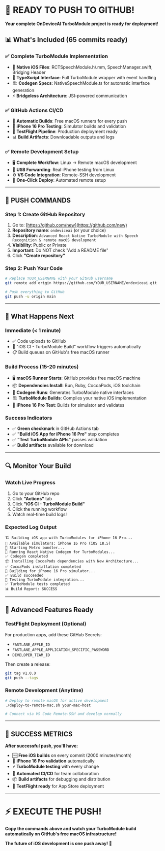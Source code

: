 # 🚀 READY TO PUSH TO GITHUB!

**Your complete OnDeviceAI TurboModule project is ready for deployment!**

## 📊 What's Included (65 commits ready)

### ✅ **Complete TurboModule Implementation**
- 🍎 **Native iOS Files**: RCTSpeechModule.h/.mm, SpeechManager.swift, Bridging Header
- 🎯 **TypeScript Interface**: Full TurboModule wrapper with event handling
- 🏗️ **Codegen Specs**: NativeSpeechModule.ts for automatic interface generation
- ⚡ **Bridgeless Architecture**: JSI-powered communication

### ✅ **GitHub Actions CI/CD**  
- 🔄 **Automatic Builds**: Free macOS runners for every push
- 📱 **iPhone 16 Pro Testing**: Simulator builds and validation
- 🚀 **TestFlight Pipeline**: Production deployment ready
- 📊 **Build Artifacts**: Downloadable outputs and logs

### ✅ **Remote Development Setup**
- 🖥️ **Complete Workflow**: Linux → Remote macOS development
- 📱 **USB Forwarding**: Real iPhone testing from Linux
- ⚙️ **VS Code Integration**: Remote-SSH development
- 🔧 **One-Click Deploy**: Automated remote setup

---

## 🎯 PUSH COMMANDS

### **Step 1: Create GitHub Repository**
1. Go to: [https://github.com/new](https://github.com/new)
2. **Repository name**: `ondeviceai` (or your choice)
3. **Description**: `Advanced React Native TurboModule with Speech Recognition & remote macOS development`
4. **Visibility**: Public or Private
5. **Important**: Do NOT check "Add a README file"
6. Click **"Create repository"**

### **Step 2: Push Your Code** 
```bash
# Replace YOUR_USERNAME with your GitHub username
git remote add origin https://github.com/YOUR_USERNAME/ondeviceai.git

# Push everything to GitHub
git push -u origin main
```

---

## 🎉 What Happens Next

### **Immediate (< 1 minute)**
- ✅ Code uploads to GitHub
- 🔄 "iOS CI - TurboModule Build" workflow triggers automatically
- 📋 Build queues on GitHub's free macOS runner

### **Build Process (15-20 minutes)**
- 🖥️ **macOS Runner Starts**: GitHub provides free macOS machine
- 📦 **Dependencies Install**: Bun, Ruby, CocoaPods, iOS toolchain
- 🔧 **Codegen Runs**: Generates TurboModule native interfaces
- 🏗️ **TurboModule Builds**: Compiles your native iOS implementation
- 📱 **iPhone 16 Pro Test**: Builds for simulator and validates

### **Success Indicators**
- ✅ **Green checkmark** in GitHub Actions tab
- ✅ **"Build iOS App for iPhone 16 Pro"** step completes
- ✅ **"Test TurboModule APIs"** passes validation
- ✅ **Build artifacts** available for download

---

## 🔍 Monitor Your Build

### **Watch Live Progress**
1. Go to your GitHub repo
2. Click **"Actions"** tab  
3. Click **"iOS CI - TurboModule Build"**
4. Click the running workflow
5. Watch real-time build logs!

### **Expected Log Output**
```
🏗️ Building iOS app with TurboModules for iPhone 16 Pro...
📱 Available simulators: iPhone 16 Pro (iOS 18.5)
🚀 Starting Metro bundler...
🔧 Running React Native Codegen for TurboModules...
✅ Codegen completed
📦 Installing CocoaPods dependencies with New Architecture...
✅ CocoaPods installation completed
📱 Building for iPhone 16 Pro simulator...
✅ Build succeeded
🧪 Testing TurboModule integration...
✅ TurboModule tests completed
📊 Build Report: SUCCESS
```

---

## 🚀 Advanced Features Ready

### **TestFlight Deployment** (Optional)
For production apps, add these GitHub Secrets:
- `FASTLANE_APPLE_ID`
- `FASTLANE_APPLE_APPLICATION_SPECIFIC_PASSWORD`  
- `DEVELOPER_TEAM_ID`

Then create a release:
```bash
git tag v1.0.0
git push --tags
```

### **Remote Development** (Anytime)
```bash
# Deploy to remote macOS for active development
./deploy-to-remote-mac.sh your-mac-host

# Connect via VS Code Remote-SSH and develop normally
```

---

## 🎊 SUCCESS METRICS

**After successful push, you'll have:**

- 🆓 **Free iOS builds** on every commit (2000 minutes/month)
- 📱 **iPhone 16 Pro validation** automatically
- ⚡ **TurboModule testing** with every change  
- 🔄 **Automated CI/CD** for team collaboration
- 📦 **Build artifacts** for debugging and distribution
- 🚀 **TestFlight ready** for App Store deployment

---

# ⚡ EXECUTE THE PUSH! 

**Copy the commands above and watch your TurboModule build automatically on GitHub's free macOS infrastructure!**

**The future of iOS development is one push away!** 🌟